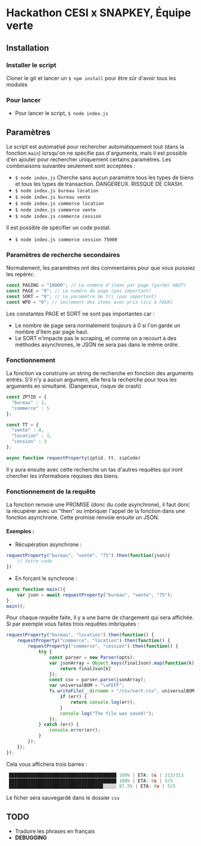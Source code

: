 # Hackathon CESI x SNAPKEY, Équipe verte

## Installation

### Installer le script

Cloner le git et lancer un `$ npm install` pour être sûr d'avoir tous les modules

### Pour lancer

- Pour lancer le script, `$ node index.js`

## Paramètres

Le script est automatisé pour rechercher automatiquement tout (dans la fonction `main`) lorsqu'on ne spécifie pas d'arguments, mais il est possible d'en ajouter pour rechercher uniquement certains paramètres.
Les combinaisons suivantes seulement sont acceptées : 

- `$ node index.js`
Cherche sans aucun paramètre tous les types de biens et tous les types de transaction. DANGEREUX. RISSQUE DE CRASH.
- `$ node index.js bureau location`
- `$ node index.js bureau vente`
- `$ node index.js commerce location` 
- `$ node index.js commerce vente`
- `$ node index.js commerce cession`

Il est possible de spécifier un code postal.

- `$ node index.js commerce cession 75000`

### Paramètres de recherche secondaires

Normalement, les paramètres ont des commentaires pour que vous puissiez les repérer.

```js
const PAGING = "10000"; // Le nombre d'items par page (garder HAUT)
const PAGE = "0"; // Le numéro de page (pas important)
const SORT = "0"; // Le paramètre de tri (pas important)
const WPO = "0"; // Seulement des items avec prix (ici à FAUX)
```

Les constantes PAGE et SORT ne sont pas importantes car :
- Le nombre de page sera normalement toujours à 0 si l'on garde un nombre d'item par page haut.
- Le SORT n'impacte pas le scraping, et comme on a recourt à des méthodes asynchrones, le JSON ne sera pas dans le même ordre.

### Fonctionnement

La fonction va construire un string de recherche en fonction des arguments entrés. S'il n'y a aucun argument, elle fera la recherche pour tous les arguments en simultané. (Dangereux, risque de crash)
```js
const ZPTID = {
  "bureau" : 1,
  "commerce" : 5
};

const TT = {
  "vente" : 0,
  "location" : 1,
  "cession" : 3
};

async function requestProperty(zptid, tt, zipCode)
```

Il y aura ensuite avec cette recherche un tas d'autres requêtes qui iront chercher les informations requises des biens.


### Fonctionnement de la requête

La fonction renvoie une PROMISE (donc du code asynchrone), il faut donc la récupérer avec un "then" ou imbriquer l'appel de la fonction dans une fonction asynchrone. Cette promise renvoie ensuite un JSON.

#### Exemples :

- Récupération asynchrone :
```js
requestProperty("bureau", "vente", "75").then(function(json){
	// Votre code
})
```
- En forçant le synchrone :
```js
async function main(){
	var json = await requestProperty("bureau", "vente", "75");
}
main();
```

Pour chaque requête faite, il y a une barre de chargement qui sera affichée. Si par exemple vous faites trois requêtes imbriquées :
```js
requestProperty("bureau", "location").then(function() {
    requestProperty("commerce", "location").then(function() {
        requestProperty("commerce", "cession").then(function() {
            try {
                const parser = new Parser(opts);
                var jsonArray = Object.keys(finalJson).map(function(k) {
                    return finalJson[k]
                });
                const csv = parser.parse(jsonArray);
                var universalBOM = "\uFEFF";
                fs.writeFile(__dirname + "/csv/vert.csv", universalBOM + csv, function(err) {
                    if (err) {
                        return console.log(err);
                    }
                    console.log("The file was saved!");
                });
            } catch (err) {
                console.error(err);
            }
        });
    });
});
```

Cela vous affichera trois barres :

```js
 ████████████████████████████████████████ 100% | ETA: 0s | 313/313
 ████████████████████████████████████████ 100% | ETA: 0s | 5/5
 ███████████████████████████████████░░░░░ 87.5% | ETA: 0s | 5/5
```

Le ficher sera sauvegardé dans le dossier `csv`

## TODO

- Traduire les phrases en français
- **DEBUGGING**